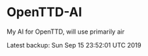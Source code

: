 # OpenTTD-AI
My AI for OpenTTD, will use primarily air

Latest backup: Sun Sep 15 23:52:01 UTC 2019
